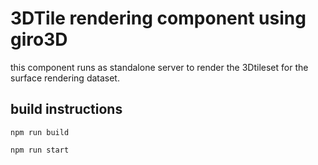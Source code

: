 # 3DTile rendering component using giro3D

this component runs as standalone server to render the 3Dtileset for the surface rendering dataset. 


## build instructions
```
npm run build

npm run start
```


